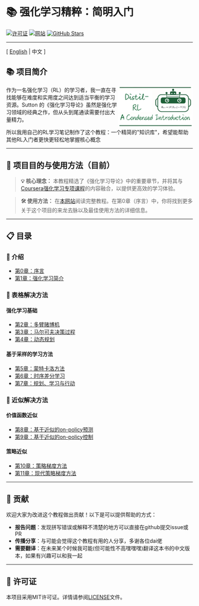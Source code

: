 # 📚 强化学习精粹：简明入门

[![许可证](https://img.shields.io/badge/License-Apache_2.0-blue.svg)](LICENSE)
[![网站](https://img.shields.io/badge/网站-访问站点-blue?logo=github)](https://dong237.github.io/DistilRLIntroduction/)
[![GitHub Stars](https://img.shields.io/github/stars/Dong237/DistilRLIntroduction?style=social)](https://github.com/Dong237/DistilRLIntroduction)

---

<span>[ <a href="README.md">English</a> | 中文 ]</span>

## 📚 项目简介

<img src="docs/\_static/img/logo.png" align="right" width="40%"/>

作为一名强化学习（RL）的学习者，我一直在寻找能够在难度和实用度之间达到适当平衡的学习资源。Sutton 的《强化学习导论》虽然是强化学习领域的经典之作，但从头到尾通读需要付出大量精力。

所以我用自己的RL学习笔记制作了这个教程：一个精简的"知识库"，希望能帮助其他RL入门者更快更轻松地掌握核心概念

---

## 🎯 项目目的与使用方法（目前）

> **💡 核心理念：** 本教程精选了《强化学习导论》中的重要章节，并将其与[Coursera强化学习专项课程](https://www.coursera.org/specializations/reinforcement-learning)的内容融合，以提供更高效的学习体验。

> **🛠️ 使用方法：** 在[本网站](https://dong237.github.io/DistilRLIntroduction/)阅读完整教程。在第0章（序言）中，你将找到更多关于这个项目的来龙去脉以及最佳使用方法的详细信息。

---

## 📋 目录

### 🌟 介绍
- [第0章：序言](docs/Contents/0_prelude.md)
- [第1章：强化学习简介](docs/Contents/1_intro.md)

### 🧮 表格解决方法
#### 强化学习基础
- [第2章：多臂赌博机](docs/Contents/2_multi_armed_bandits.md)
- [第3章：马尔可夫决策过程](docs/Contents/3_markov_decision_process.md)
- [第4章：动态规划](docs/Contents/4_dynamic_programming.md)

#### 基于采样的学习方法
- [第5章：蒙特卡洛方法](docs/Contents/5_monte_carlo_methods.md)
- [第6章：时序差分学习](docs/Contents/6_temporal_difference_learning.md)
- [第7章：规划、学习与行动](docs/Contents/7_planning_learning_acting.md)

### 🤖 近似解决方法
#### 价值函数近似
- [第8章：基于近似的on-policy预测](docs/Contents/8_on_policy_prediction_with_approximation.md)
- [第9章：基于近似的on-policy控制](docs/Contents/9_on_policy_control_with_approximation.md)

#### 策略近似
- [第10章：策略梯度方法](docs/Contents/10_policy_gradient_methods.md)
- [第11章：现代策略梯度方法](docs/Contents/11_modern_policy_gradient_methods.md)

---

## 🤝 贡献

欢迎大家为改进这个教程做出贡献！以下是可以提供帮助的方式：

- **报告问题**：发现拼写错误或解释不清楚的地方可以直接在github提交issue或PR
- **传播分享**：与可能会觉得这个教程有用的人分享，多谢各位dai佬
- **需要翻译**：在未来某个时候我可能(但可能性不高嘿嘿嘿)翻译这本书的中文版本，如果有兴趣可以和我一起

---

## 📜 许可证

本项目采用MIT许可证。详情请参阅[LICENSE](LICENSE)文件。